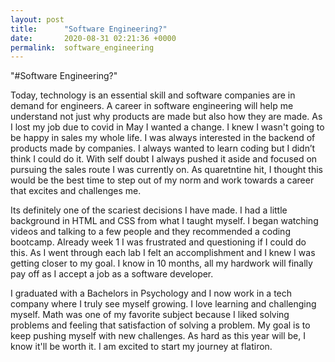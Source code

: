 ```yaml
---
layout: post
title:      "Software Engineering?"
date:       2020-08-31 02:21:36 +0000
permalink:  software_engineering
---
```



"#Software Engineering?" 

Today, technology is an essential skill and software companies are in demand for engineers. A career in software engineering will help me understand not just why products are made but also how they are made.
As I lost my job due to covid in May I wanted a change. I knew I wasn't going to be happy in sales my whole life. I was always interested in the backend of products made by companies. I always wanted to learn coding but I didn’t think I could do it. With self doubt I always pushed it aside and focused on pursuing the sales route I was currently on. As quaretntine hit, I thought this would be the best time to step out of my norm and work towards a career that excites and challenges me.

Its definitely one of the scariest decisions I have made. I had a little background in HTML and CSS from what I taught myself. I began watching videos and talking to a few people and they recommended a coding bootcamp. Already week 1 I was frustrated and questioning if I could do this. As I went through each lab I felt an accomplishment and I knew I was getting closer to my goal. I know in 10 months, all my hardwork will finally pay off as I accept a job as a software developer.

I graduated with a Bachelors in Psychology and I now work in a tech company where I truly see myself growing. I love learning and challenging myself. Math was one of my favorite subject because I liked solving problems and feeling that satisfaction of solving a problem. My goal is to keep pushing myself with new challenges. As hard as this year will be, I know it'll be worth it. I am excited to start my journey at flatiron.
